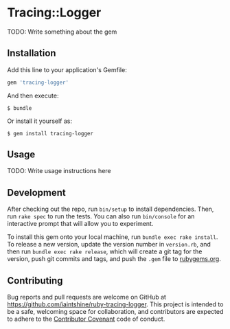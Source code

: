 # Tracing::Logger

TODO: Write something about the gem

## Installation

Add this line to your application's Gemfile:

```ruby
gem 'tracing-logger'
```

And then execute:

    $ bundle

Or install it yourself as:

    $ gem install tracing-logger

## Usage

TODO: Write usage instructions here

## Development

After checking out the repo, run `bin/setup` to install dependencies. Then, run `rake spec` to run the tests. You can also run `bin/console` for an interactive prompt that will allow you to experiment.

To install this gem onto your local machine, run `bundle exec rake install`. To release a new version, update the version number in `version.rb`, and then run `bundle exec rake release`, which will create a git tag for the version, push git commits and tags, and push the `.gem` file to [rubygems.org](https://rubygems.org).

## Contributing

Bug reports and pull requests are welcome on GitHub at https://github.com/iaintshine/ruby-tracing-logger. This project is intended to be a safe, welcoming space for collaboration, and contributors are expected to adhere to the [Contributor Covenant](http://contributor-covenant.org) code of conduct.

